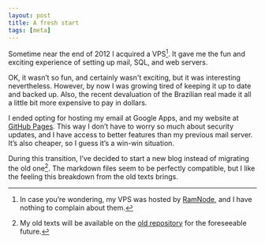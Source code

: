 ```yaml
---
layout: post
title: A fresh start
tags: [meta]
---
```


Sometime near the end of 2012 I acquired a VPS[^1].
It gave me the fun and exciting experience of setting up mail, SQL, and web servers.

OK, it wasn’t so fun, and certainly wasn't exciting, but it was interesting nevertheless.
However, by now I was growing tired of keeping it up to date and backed up.
Also, the recent devaluation of the Brazilian real made it all a little bit more expensive to pay in dollars.

I ended opting for hosting my email at Google Apps, and my website at [GitHub Pages][GP].
This way I don’t have to worry so much about security updates, and I have access to better features than my previous mail server.
It’s also cheaper, so I guess it’s a win-win situation.

During this transition, I’ve decided to start a new blog instead of migrating the old one[^2].
The markdown files seem to be perfectly compatible, but I like the feeling this breakdown from the old texts brings.

[^1]: In case you’re wondering, my VPS was hosted by [RamNode][RN], and I have nothing to complain about them.
[^2]: My old texts will be available on the [old repository][OR] for the foreseeable future.

[GP]: https://pages.github.com/
[OR]: https://github.com/ramaciotti/ramaciotti.com/
[RN]: http://ramnode.com
